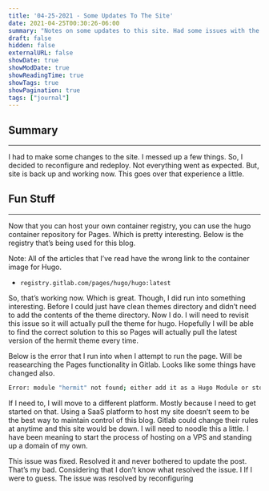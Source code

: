 ```yaml
---
title: '04-25-2021 - Some Updates To The Site'
date: 2021-04-25T00:30:26-06:00
summary: "Notes on some updates to this site. Had some issues with the gitlab-ci.yml file so it didn't deploy as expected."
draft: false
hidden: false
externalURL: false
showDate: true
showModDate: true
showReadingTime: true
showTags: true
showPagination: true
tags: ["journal"]
---
```


## Summary
---

I had to make some changes to the site. I messed up a few things. So, I decided to reconfigure and redeploy. Not everything went as expected. But, site is back up and working now. This goes over that experience a little.

## Fun Stuff
---

Now that you can host your own container registry, you can use the hugo container repository for Pages. Which is pretty interesting. Below is the registry that’s being used for this blog.

Note: All of the articles that I’ve read have the wrong link to the container image for Hugo.

- ```registry.gitlab.com/pages/hugo/hugo:latest```

So, that’s working now. Which is great. Though, I did run into something interesting. Before I could just have clean themes directory and didn’t need to add the contents of the theme directory. Now I do. I will need to revisit this issue so it will actually pull the theme for hugo. Hopefully I will be able to find the correct solution to this so Pages will actually pull the latest version of the hermit theme every time.

Below is the error that I run into when I attempt to run the page. Will be reasearching the Pages functionality in Gitlab. Looks like some things have changed also.

```sh
Error: module "hermit" not found; either add it as a Hugo Module or store it in "/builds/n3s0/n3s0.gitlab.io/themes".: module does not exist
```

If I need to, I will move to a different platform. Mostly because I need to get started on that. Using a SaaS platform to host my site doesn’t seem to be the best way to maintain control of this blog. Gitlab could change their rules at anytime and this site would be down. I will need to noodle this a little. I have been meaning to start the process of hosting on a VPS and standing up a domain of my own.

This issue was fixed. Resolved it and never bothered to update the post. That’s my bad. Considering that I don’t know what resolved the issue. I If I were to guess. The issue was resolved by reconfiguring